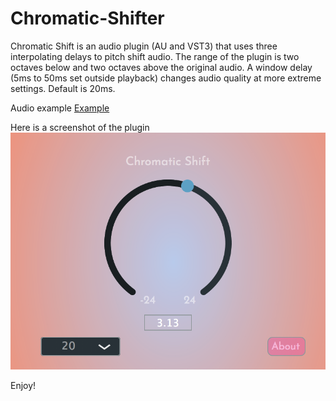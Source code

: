 # Chromatic-Shifter

Chromatic Shift is an audio plugin (AU and VST3) that uses three interpolating delays to pitch shift audio.
The range of the plugin is two octaves below and two octaves above the original audio.
A window delay (5ms to 50ms set outside playback) changes audio quality at more extreme settings. Default is 20ms.

Audio example
[Example](chromashift_audio-example.mp3)

Here is a screenshot of the plugin
![Chromatic Shift plugin](Chromatic_Shift_plugin.png)

Enjoy!